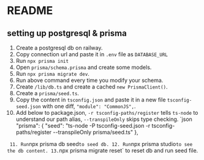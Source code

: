 # README

## setting up postgresql & prisma

1. Create a postgresql db on railway.
2. Copy connection url and paste it in `.env` file as `DATABASE_URL`
3. Run `npx prisma init`
4. Open `prisma/schema.prisma` and create some models.
5. Run `npx prisma migrate dev`.
6. Run above command every time you modify your schema.
7. Create `/lib/db.ts` and create a cached `new PrismaClient()`.
8. Create a `prisma/seed.ts`.
9. Copy the content in `tsconfig.json` and paste it in a new file `tsconfig-seed.json` with one diff, `"module": "CommonJS",`.
10. Add below to package.json, `-r tsconfig-paths/register` tells `ts-node` to understand our path alias, `--transpileOnly` skips type checking. `json
    "prisma": {
    "seed": "ts-node -P tsconfig-seed.json -r tsconfig-paths/register --transpileOnly prisma/seed.ts"
    },

`
11. Run`npx prisma db seed`to seed db.
12. Run`npx prisma studio`to see the db content.
13.`npx prisma migrate reset` to reset db and run seed file.
